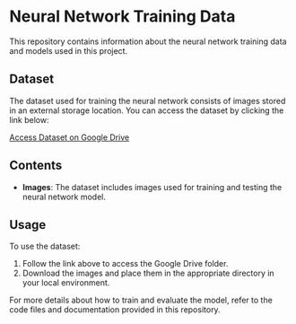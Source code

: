 # Neural Network Training Data

This repository contains information about the neural network training data and models used in this project.

## Dataset

The dataset used for training the neural network consists of images stored in an external storage location. You can access the dataset by clicking the link below:

[Access Dataset on Google Drive](https://drive.google.com/drive/folders/12tT5zC9rvBkkiyoFuqdpEOEYrvSxJjIc?usp=drive_link)

## Contents

- **Images**: The dataset includes images used for training and testing the neural network model.

## Usage

To use the dataset:
1. Follow the link above to access the Google Drive folder.
2. Download the images and place them in the appropriate directory in your local environment.

For more details about how to train and evaluate the model, refer to the code files and documentation provided in this repository.
